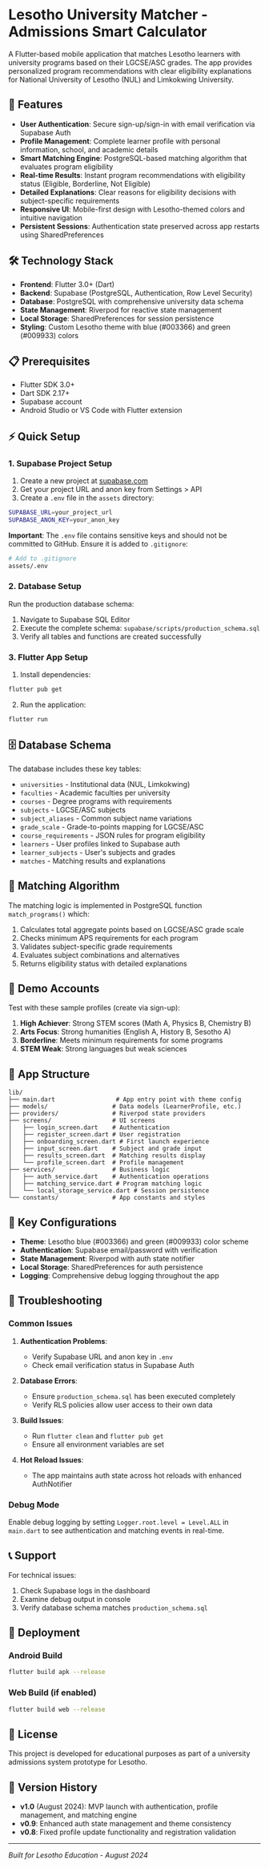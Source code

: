 # Lesotho University Matcher - Admissions Smart Calculator

A Flutter-based mobile application that matches Lesotho learners with university programs based on their LGCSE/ASC grades. The app provides personalized program recommendations with clear eligibility explanations for National University of Lesotho (NUL) and Limkokwing University.

## 🚀 Features

- **User Authentication**: Secure sign-up/sign-in with email verification via Supabase Auth
- **Profile Management**: Complete learner profile with personal information, school, and academic details
- **Smart Matching Engine**: PostgreSQL-based matching algorithm that evaluates program eligibility
- **Real-time Results**: Instant program recommendations with eligibility status (Eligible, Borderline, Not Eligible)
- **Detailed Explanations**: Clear reasons for eligibility decisions with subject-specific requirements
- **Responsive UI**: Mobile-first design with Lesotho-themed colors and intuitive navigation
- **Persistent Sessions**: Authentication state preserved across app restarts using SharedPreferences

## 🛠 Technology Stack

- **Frontend**: Flutter 3.0+ (Dart)
- **Backend**: Supabase (PostgreSQL, Authentication, Row Level Security)
- **Database**: PostgreSQL with comprehensive university data schema
- **State Management**: Riverpod for reactive state management
- **Local Storage**: SharedPreferences for session persistence
- **Styling**: Custom Lesotho theme with blue (#003366) and green (#009933) colors

## 📋 Prerequisites

- Flutter SDK 3.0+
- Dart SDK 2.17+
- Supabase account
- Android Studio or VS Code with Flutter extension

## ⚡ Quick Setup

### 1. Supabase Project Setup

1. Create a new project at [supabase.com](https://supabase.com)
2. Get your project URL and anon key from Settings > API
3. Create a `.env` file in the `assets` directory:

```bash
SUPABASE_URL=your_project_url
SUPABASE_ANON_KEY=your_anon_key
```

**Important**: The `.env` file contains sensitive keys and should not be committed to GitHub. Ensure it is added to `.gitignore`:

```bash
# Add to .gitignore
assets/.env
```

### 2. Database Setup

Run the production database schema:

1. Navigate to Supabase SQL Editor
2. Execute the complete schema: `supabase/scripts/production_schema.sql`
3. Verify all tables and functions are created successfully

### 3. Flutter App Setup

1. Install dependencies:
```bash
flutter pub get
```

2. Run the application:
```bash
flutter run
```

## 🗄 Database Schema

The database includes these key tables:

- `universities` - Institutional data (NUL, Limkokwing)
- `faculties` - Academic faculties per university  
- `courses` - Degree programs with requirements
- `subjects` - LGCSE/ASC subjects
- `subject_aliases` - Common subject name variations
- `grade_scale` - Grade-to-points mapping for LGCSE/ASC
- `course_requirements` - JSON rules for program eligibility
- `learners` - User profiles linked to Supabase auth
- `learner_subjects` - User's subjects and grades
- `matches` - Matching results and explanations

## 🎯 Matching Algorithm

The matching logic is implemented in PostgreSQL function `match_programs()` which:

1. Calculates total aggregate points based on LGCSE/ASC grade scale
2. Checks minimum APS requirements for each program
3. Validates subject-specific grade requirements
4. Evaluates subject combinations and alternatives
5. Returns eligibility status with detailed explanations

## 👤 Demo Accounts

Test with these sample profiles (create via sign-up):

1. **High Achiever**: Strong STEM scores (Math A, Physics B, Chemistry B)
2. **Arts Focus**: Strong humanities (English A, History B, Sesotho A)  
3. **Borderline**: Meets minimum requirements for some programs
4. **STEM Weak**: Strong languages but weak sciences

## 📱 App Structure

```
lib/
├── main.dart                 # App entry point with theme config
├── models/                  # Data models (LearnerProfile, etc.)
├── providers/               # Riverpod state providers
├── screens/                 # UI screens
│   ├── login_screen.dart    # Authentication
│   ├── register_screen.dart # User registration
│   ├── onboarding_screen.dart # First launch experience
│   ├── input_screen.dart    # Subject and grade input
│   ├── results_screen.dart  # Matching results display
│   └── profile_screen.dart  # Profile management
├── services/                # Business logic
│   ├── auth_service.dart    # Authentication operations
│   ├── matching_service.dart # Program matching logic
│   └── local_storage_service.dart # Session persistence
└── constants/               # App constants and styles
```

## 🔧 Key Configurations

- **Theme**: Lesotho blue (#003366) and green (#009933) color scheme
- **Authentication**: Supabase email/password with verification
- **State Management**: Riverpod with auth state notifier
- **Local Storage**: SharedPreferences for auth persistence
- **Logging**: Comprehensive debug logging throughout the app

## 🐛 Troubleshooting

### Common Issues

1. **Authentication Problems**:
   - Verify Supabase URL and anon key in `.env`
   - Check email verification status in Supabase Auth

2. **Database Errors**:
   - Ensure `production_schema.sql` has been executed completely
   - Verify RLS policies allow user access to their own data

3. **Build Issues**:
   - Run `flutter clean` and `flutter pub get`
   - Ensure all environment variables are set

4. **Hot Reload Issues**:
   - The app maintains auth state across hot reloads with enhanced AuthNotifier

### Debug Mode

Enable debug logging by setting `Logger.root.level = Level.ALL` in `main.dart` to see authentication and matching events in real-time.

## 📞 Support

For technical issues:
1. Check Supabase logs in the dashboard
2. Examine debug output in console
3. Verify database schema matches `production_schema.sql`

## 🚀 Deployment

### Android Build
```bash
flutter build apk --release
```

### Web Build (if enabled)
```bash
flutter build web --release
```

## 📄 License

This project is developed for educational purposes as part of a university admissions system prototype for Lesotho.

## 🔄 Version History

- **v1.0** (August 2024): MVP launch with authentication, profile management, and matching engine
- **v0.9**: Enhanced auth state management and theme consistency
- **v0.8**: Fixed profile update functionality and registration validation

---

*Built for Lesotho Education - August 2024*
